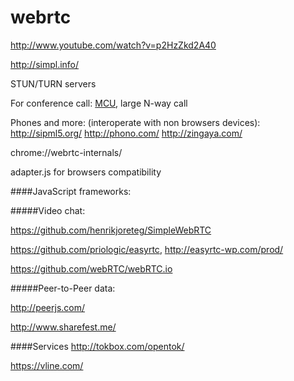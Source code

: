 webrtc
======

http://www.youtube.com/watch?v=p2HzZkd2A40

http://simpl.info/

STUN/TURN servers

For conference call: [MCU](http://en.wikipedia.org/wiki/Multipoint_control_unit), large N-way call


Phones and more: (interoperate with non browsers devices):
http://sipml5.org/
http://phono.com/
http://zingaya.com/

chrome://webrtc-internals/

adapter.js for browsers compatibility

####JavaScript frameworks:

#####Video chat:

https://github.com/henrikjoreteg/SimpleWebRTC

https://github.com/priologic/easyrtc, http://easyrtc-wp.com/prod/

https://github.com/webRTC/webRTC.io

#####Peer-to-Peer data:

http://peerjs.com/

http://www.sharefest.me/

####Services
http://tokbox.com/opentok/

https://vline.com/
